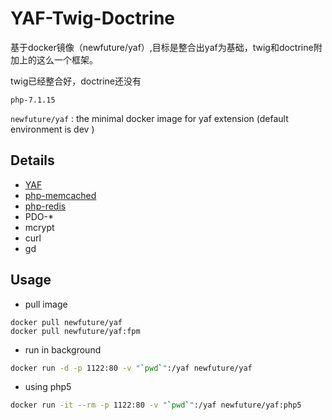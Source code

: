 # YAF-Twig-Doctrine
基于docker镜像（newfuture/yaf）,目标是整合出yaf为基础，twig和doctrine附加上的这么一个框架。

twig已经整合好，doctrine还没有

`php-7.1.15`

`newfuture/yaf` : the minimal docker image for yaf extension (default environment is dev )

## Details 

- [YAF](https://github.com/laruence/yaf)
- [php-memcached](https://pecl.php.net/package/memcached)
- [php-redis](https://pecl.php.net/package/redis)
- PDO-*
- mcrypt
- curl
- gd

## Usage

* pull image
```
docker pull newfuture/yaf
docker pull newfuture/yaf:fpm
```


* run in background
```bash
docker run -d -p 1122:80 -v "`pwd`":/yaf newfuture/yaf
```
* using php5
```bash
docker run -it --rm -p 1122:80 -v "`pwd`":/yaf newfuture/yaf:php5
```
